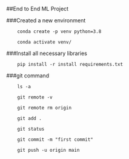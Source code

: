 ##End to End ML Project

###Created a new environment
~~~
    conda create -p venv python=3.8

    conda activate venv/
~~~

###Install all necessary libraries

~~~
    pip install -r install requirements.txt
~~~

###git command

~~~
    ls -a

    git remote -v

    git remote rm origin

    git add .

    git status

    git commit -m "first commit"

    git push -u origin main
    
